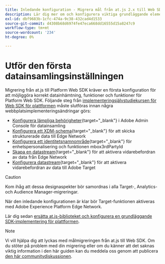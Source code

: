 ```yaml
---
title: Inledande konfiguration - Migrera mål från at.js 2.x till Web SDK
description: Lär dig mer om och konfigurera viktiga grundläggande element som krävs för implementeringen av Platform Web SDK
exl-id: dbf9683b-1cfc-474a-9c38-432cad4d1533
source-git-commit: d4308b68d6974fe47eca668dd16555d15a8247c9
workflow-type: tm+mt
source-wordcount: '234'
ht-degree: 0%

---
```


# Utför den första datainsamlingsinställningen

Migrering från at.js till Platform Web SDK kräver en första konfiguration för att möjliggöra korrekt datainhämtning, funktioner och funktioner för Platform Web SDK. Följande steg från [implementeringsjälvstudiekursen för Web SDK för plattformen](https://experienceleague.adobe.com/docs/platform-learn/implement-web-sdk/overview.html?lang=sv-SE) måste slutföras innan några webbplatsimplementeringsändringar görs:

- [Konfigurera lämpliga behörigheter](https://experienceleague.adobe.com/sv/docs/platform-learn/implement-web-sdk/overview#prerequisites){target="_blank"} i Adobe Admin Console för datainsamling
- [Konfigurera ett XDM-schema](https://experienceleague.adobe.com/docs/platform-learn/implement-web-sdk/initial-configuration/configure-schemas.html?lang=sv-SE){target="_blank"} för att skicka strukturerade data till Edge Network
- [Konfigurera ett identitetsnamnområde](https://experienceleague.adobe.com/docs/platform-learn/implement-web-sdk/initial-configuration/configure-identities.html?lang=sv-SE){target="_blank"} för enhetspersonalisering och funktionen mbox3rdPartyId
- [Skapa en datastream](https://experienceleague.adobe.com/docs/platform-learn/implement-web-sdk/initial-configuration/configure-datastream.html?lang=sv-SE){target="_blank"} för att aktivera vidarebefordran av data från Edge Network
- [Konfigurera datastream](https://experienceleague.adobe.com/docs/platform-learn/implement-web-sdk/applications-setup/setup-target.html?lang=sv-SE#configure-the-datastream){target="_blank"} för att aktivera vidarebefordran av data till Adobe Target

>[!CAUTION]
>
>Kom ihåg att dessa designaspekter bör samordnas i alla Target-, Analytics- och Audience Manager-migreringar.

När den inledande konfigurationen är klar bör Target-funktionen aktiveras med Adobe Experience Platform Edge Network.

Lär dig sedan [ersätta at.js-biblioteket och konfigurera en grundläggande SDK-implementering för plattformen](replace-library.md).

>[!NOTE]
>
>Vi vill hjälpa dig att lyckas med målmigreringen från at.js till Web SDK. Om du stöter på problem med din migrering eller om du känner att det saknas viktig information i den här guiden kan du meddela oss genom att publicera [den här communitydiskussionen](https://experienceleaguecommunities.adobe.com/t5/adobe-experience-platform-data/tutorial-discussion-migrate-target-from-at-js-to-web-sdk/m-p/575587#M463).
